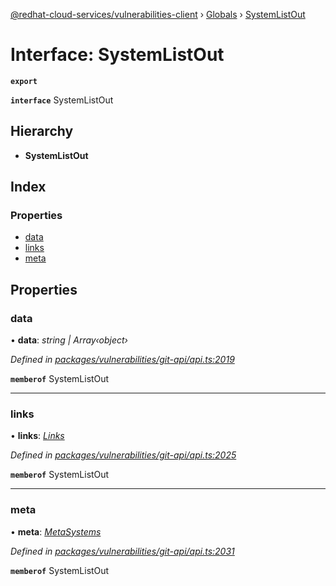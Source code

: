 [@redhat-cloud-services/vulnerabilities-client](../README.md) › [Globals](../globals.md) › [SystemListOut](systemlistout.md)

# Interface: SystemListOut

**`export`** 

**`interface`** SystemListOut

## Hierarchy

* **SystemListOut**

## Index

### Properties

* [data](systemlistout.md#data)
* [links](systemlistout.md#links)
* [meta](systemlistout.md#meta)

## Properties

###  data

• **data**: *string | Array‹object›*

*Defined in [packages/vulnerabilities/git-api/api.ts:2019](https://github.com/RedHatInsights/javascript-clients/blob/master/packages/vulnerabilities/git-api/api.ts#L2019)*

**`memberof`** SystemListOut

___

###  links

• **links**: *[Links](links.md)*

*Defined in [packages/vulnerabilities/git-api/api.ts:2025](https://github.com/RedHatInsights/javascript-clients/blob/master/packages/vulnerabilities/git-api/api.ts#L2025)*

**`memberof`** SystemListOut

___

###  meta

• **meta**: *[MetaSystems](metasystems.md)*

*Defined in [packages/vulnerabilities/git-api/api.ts:2031](https://github.com/RedHatInsights/javascript-clients/blob/master/packages/vulnerabilities/git-api/api.ts#L2031)*

**`memberof`** SystemListOut
